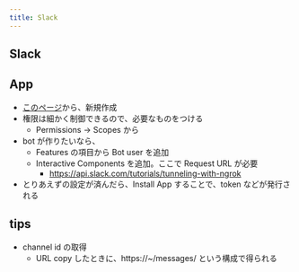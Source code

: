 ```yaml
---
title: Slack
---
```


## Slack

## App
* [このページ](https://api.slack.com/apps)から、新規作成
* 権限は細かく制御できるので、必要なものをつける
  * Permissions -> Scopes から
* bot が作りたいなら、
  * Features の項目から Bot user を追加
  * Interactive Components を追加。ここで Request URL が必要
    * https://api.slack.com/tutorials/tunneling-with-ngrok
* とりあえずの設定が済んだら、Install App することで、token などが発行される

## tips
* channel id の取得
  * URL copy したときに、https://~/messages/<channel id> という構成で得られる
